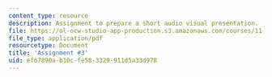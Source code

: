 ```yaml
---
content_type: resource
description: Assignment to prepare a short audio visual presentation.
file: https://ol-ocw-studio-app-production.s3.amazonaws.com/courses/11-941-learning-by-comparison-first-world-third-world-cities-fall-2008/ef67890ab10cfe583329911d5a33d978_MIT11_941f08_assn03.pdf
file_type: application/pdf
resourcetype: Document
title: 'Assignment #3'
uid: ef67890a-b10c-fe58-3329-911d5a33d978
---
```


